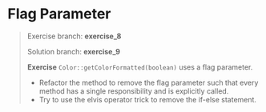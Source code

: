 # Flag Parameter
> Exercise branch: **exercise_8**
>
> Solution branch: **exercise_9**
>
> **Exercise**
> ```Color::getColorFormatted(boolean)``` uses a flag parameter. 
> * Refactor the method to remove the flag parameter such that every method has a single responsibility and is explicitly called.
> * Try to use the elvis operator trick to remove the if-else statement.
